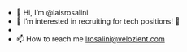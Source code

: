 - 👋 Hi, I’m @laisrosalini
- 👀 I’m interested in recruiting for tech positions! 💞️
-
- 📫 How to reach me lrosalini@velozient.com

<!---
laisrosalini/laisrosalini is a ✨ special ✨ repository because its `README.md` (this file) appears on your GitHub profile.
You can click the Preview link to take a look at your changes.
--->
